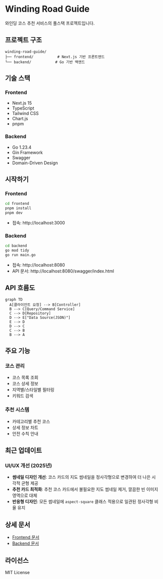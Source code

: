 # Winding Road Guide

와인딩 코스 추천 서비스의 풀스택 프로젝트입니다.

## 프로젝트 구조

```
winding-road-guide/
├── frontend/           # Next.js 기반 프론트엔드
└── backend/           # Go 기반 백엔드
```

## 기술 스택

### Frontend
- Next.js 15
- TypeScript
- Tailwind CSS
- Chart.js
- pnpm

### Backend
- Go 1.23.4
- Gin Framework
- Swagger
- Domain-Driven Design

## 시작하기

### Frontend
```bash
cd frontend
pnpm install
pnpm dev
```
- 접속: http://localhost:3000

### Backend
```bash
cd backend
go mod tidy
go run main.go
```
- 접속: http://localhost:8080
- API 문서: http://localhost:8080/swagger/index.html

## API 흐름도
```mermaid
graph TD
  A[클라이언트 요청] --> B[Controller]
  B --> C[Query/Command Service]
  C --> D[Repository]
  D --> E["Data Source(JSON)"]
  E --> D
  D --> C
  C --> B
  B --> A
```

## 주요 기능

### 코스 관리
- 코스 목록 조회
- 코스 상세 정보
- 지역별/스타일별 필터링
- 키워드 검색

### 추천 시스템
- 카테고리별 추천 코스
- 상세 정보 차트
- 안전 수칙 안내

## 최근 업데이트

### UI/UX 개선 (2025년)
- **썸네일 디자인 개선**: 코스 카드의 지도 썸네일을 정사각형으로 변경하여 더 나은 시각적 균형 제공
- **추천 카드 최적화**: 추천 코스 카드에서 불필요한 지도 썸네일 제거, 깔끔한 빈 이미지 영역으로 대체
- **반응형 디자인**: 모든 썸네일에 `aspect-square` 클래스 적용으로 일관된 정사각형 비율 유지

## 상세 문서
- [Frontend 문서](./frontend/README.md)
- [Backend 문서](./backend/README.md)

## 라이선스
MIT License

